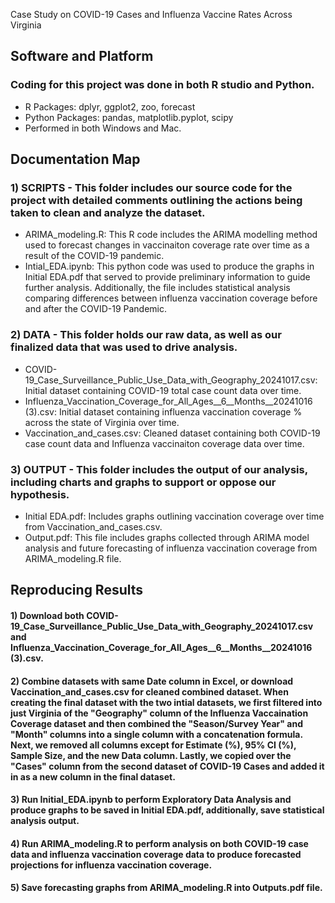 Case Study on COVID-19 Cases and Influenza Vaccine Rates Across Virginia
## Software and Platform
### Coding for this project was done in both R studio and Python.
- R Packages: dplyr, ggplot2, zoo, forecast
- Python Packages: pandas, matplotlib.pyplot, scipy
- Performed in both Windows and Mac.

## Documentation Map
### 1) SCRIPTS - This folder includes our source code for the project with detailed comments outlining the actions being taken to clean and analyze the dataset.
- ARIMA_modeling.R: This R code includes the ARIMA modelling method used to forecast changes in vaccinaiton coverage rate over time as a result of the COVID-19 pandemic.
- Intial_EDA.ipynb: This python code was used to produce the graphs in Initial EDA.pdf that served to provide preliminary information to guide further analysis. Additionally, the file includes statistical analysis comparing differences between influenza vaccination coverage before and after the COVID-19 Pandemic.
### 2) DATA - This folder holds our raw data, as well as our finalized data that was used to drive analysis.
- COVID-19_Case_Surveillance_Public_Use_Data_with_Geography_20241017.csv: Initial dataset containing COVID-19 total case count data over time.
- Influenza_Vaccination_Coverage_for_All_Ages__6__Months__20241016 (3).csv: Initial dataset containing influenza vaccination coverage % across the state of Virginia over time.
- Vaccination_and_cases.csv: Cleaned dataset containing both COVID-19 case count data and Influenza vaccinaiton coverage data over time.
### 3) OUTPUT - This folder includes the output of our analysis, including charts and graphs to support or oppose our hypothesis.
- Initial EDA.pdf: Includes graphs outlining vaccination coverage over time from Vaccination_and_cases.csv.
- Output.pdf: This file includes graphs collected through ARIMA model analysis and future forecasting of influenza vaccination coverage from ARIMA_modeling.R file.

## Reproducing Results
#### 1) Download both COVID-19_Case_Surveillance_Public_Use_Data_with_Geography_20241017.csv and Influenza_Vaccination_Coverage_for_All_Ages__6__Months__20241016 (3).csv.
#### 2) Combine datasets with same Date column in Excel, or download Vaccination_and_cases.csv for cleaned combined dataset. When creating the final dataset with the two intial datasets, we first filtered into just Virginia of the "Geography" column of the Influenza Vaccaination Coverage dataset and then combined the "Season/Survey Year" and "Month" columns into a single column with a concatenation formula. Next, we removed all columns except for Estimate (%), 95% CI (%), Sample Size, and the new Data column. Lastly, we copied over the "Cases" column from the second dataset of COVID-19 Cases and added it in as a new column in the final dataset.
#### 3) Run Initial_EDA.ipynb to perform Exploratory Data Analysis and produce graphs to be saved in Initial EDA.pdf, additionally, save statistical analysis output.
#### 4) Run ARIMA_modeling.R to perform analysis on both COVID-19 case data and influenza vaccination coverage data to produce forecasted projections for influenza vaccination coverage.
#### 5) Save forecasting graphs from ARIMA_modeling.R into Outputs.pdf file.
